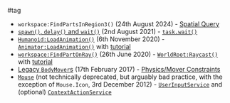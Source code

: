 #tag

- `workspace:FindPartsInRegion3()` (24th August 2024) - [Spatial Query](<https://devforum.roblox.com/t/introducing-overlapparams-new-spatial-query-api/1435720>)
- [`spawn()`, `delay()` and `wait()`](<https://devforum.roblox.com/t/task-library-now-available/1387845>) (2nd August 2021) - [`task.wait()`](<https://create.roblox.com/docs/reference/engine/libraries/task#wait>)
- [`Humanoid:LoadAnimation()`](<https://devforum.roblox.com/t/deprecating-loadanimation-on-humanoid-and-animationcontroller/857129>) (6th November 2020) - [`Animator:LoadAnimation()`](<https://create.roblox.com/docs/reference/engine/classes/Animator#LoadAnimation>) with [tutorial](<https://create.roblox.com/docs/animation/using>)
- [`workspace:FindPartOnRay()`](<https://devforum.roblox.com/t/new-raycastparams-property-deprecating-old-raycast-functions/644467>) (26th June 2020) - [`WorldRoot:Raycast()`](<https://create.roblox.com/docs/reference/engine/classes/WorldRoot#Raycast>) with [tutorial](<https://create.roblox.com/docs/workspace/raycasting>)
- [Legacy `BodyMover`s](<https://devforum.roblox.com/t/new-body-movers/33652>) (17th February 2017) - [Physics/Mover Constraints](<https://create.roblox.com/docs/physics/mover-constraints>)
- [`Mouse`](<https://robloxapi.github.io/ref/updates/2012.html#version-3203d0987c7b43bf>) (not technically deprecated, but arguably bad practice, with the exception of `Mouse.Icon`, 3rd December 2012) - [`UserInputService`](<https://create.roblox.com/docs/reference/engine/classes/UserInputService>) and (optional) [`ContextActionService`](<https://create.roblox.com/docs/reference/engine/classes/ContextActionService>)